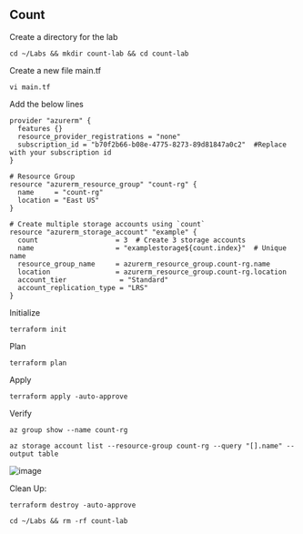 ## Count

Create a directory for the lab
```
cd ~/Labs && mkdir count-lab && cd count-lab 
```
Create a new file main.tf
```
vi main.tf
```
Add the below lines
```
provider "azurerm" {
  features {}
  resource_provider_registrations = "none"
  subscription_id = "b70f2b66-b08e-4775-8273-89d81847a0c2"  #Replace with your subscription id
}

# Resource Group
resource "azurerm_resource_group" "count-rg" {
  name     = "count-rg"
  location = "East US"
}

# Create multiple storage accounts using `count`
resource "azurerm_storage_account" "example" {
  count                   = 3  # Create 3 storage accounts
  name                    = "examplestorage${count.index}"  # Unique name
  resource_group_name     = azurerm_resource_group.count-rg.name
  location                = azurerm_resource_group.count-rg.location
  account_tier             = "Standard"
  account_replication_type = "LRS"
}
```
Initialize
```
terraform init
```
Plan
```
terraform plan
```
Apply
```
terraform apply -auto-approve
```
Verify
```
az group show --name count-rg
```
```
az storage account list --resource-group count-rg --query "[].name" --output table
```
![image](https://github.com/user-attachments/assets/fc073c4c-df90-40b2-bfc3-e3cf25f34d3f)

Clean Up: 
```
terraform destroy -auto-approve
```
```
cd ~/Labs && rm -rf count-lab
```



